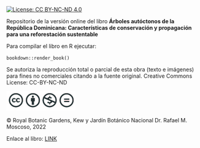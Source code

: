 [![License: CC BY-NC-ND 4.0](https://licensebuttons.net/l/by-nc-nd/4.0/80x15.png)](https://creativecommons.org/licenses/by-nc-nd/4.0/)

Repositorio de la versión online del libro **Árboles autóctonos de la República Dominicana: Características de conservación y propagación para una reforestación sustentable**

Para compilar el libro en R ejecutar:

    bookdown::render_book()

Se autoriza la reproducción total o parcial de esta obra (texto e imágenes) para fines no comerciales citando a la fuente original. Creative Commons License: CC-BY-NC-ND

<img src="figures/ccl.jpg" width="180"/>

© Royal Botanic Gardens, Kew y Jardín Botánico Nacional Dr. Rafael M. Moscoso, 2022

Enlace al libro: [LINK](https://pgomba.github.io/arbolesRD/)
